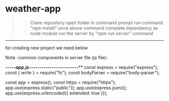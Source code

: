 # weather-app

>> Clone repository
>> open folder in command prompt
>> run command "npm install"
>> once above command complete dependency as node module
>> run the server by "npm run server" command



__________________________________________________________________________
for creating new project we need below

Note -common components in server file (js file)-

***-----app.js------------------------*****
const express = require("express");
const { write } = require("fs");
const bodyParser = require("body-parser");


const app = express();
const https = require("https");
app.use(express.static("public"));
app.use(express.json());
app.use(express.urlencoded({
    extended: true
}));

